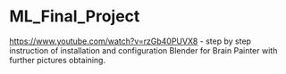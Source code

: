 # ML_Final_Project

https://www.youtube.com/watch?v=rzGb40PUVX8 - step by step instruction of installation and configuration Blender for Brain Painter with further pictures obtaining.
